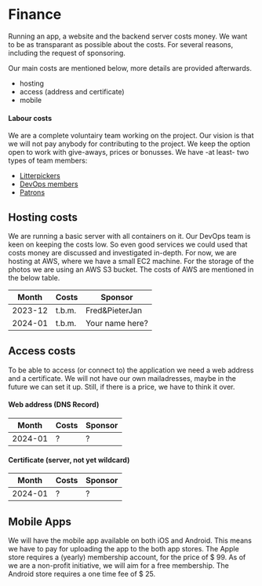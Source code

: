 # Finance

Running an app, a website and the backend server costs money.
We want to be as transparant as possible about the costs.
For several reasons, including the request of sponsoring.

Our main costs are mentioned below, more details are provided afterwards.
- hosting
- access (address and certificate)
- mobile

#### Labour costs
We are a complete voluntairy team working on the project.
Our vision is that we will not pay anybody for contributing to the project. We keep the option open to work with give-aways, prices or bonusses.
We have -at least- two types of team members:

 - [Litterpickers](litterpickers.md)
 - [DevOps members](finance-devops.md)
 - [Patrons](finance-patrons.md)

## Hosting costs
We are running a basic server with all containers on it. Our DevOps team is keen on keeping the costs low. So even good services we could used that costs money are discussed and investigated in-depth.
For now, we are hosting at AWS, where we have a small EC2 machine. For the storage of the photos we are using an AWS S3 bucket.
The costs of AWS are mentioned in the below table.

|Month|Costs|Sponsor|
|------|------|----------------------|
|2023-12| t.b.m.| Fred&PieterJan     |
|2024-01| t.b.m.| Your name here?    |

## Access costs
To be able to access (or connect to) the application we need a web address and a certificate.
We will not have our own mailadresses, maybe in the future we can set it up. Still, if there is a price, we have to think it over.

#### Web address (DNS Record)
|Month|Costs|Sponsor|
|------|------|----------------------|
|2024-01| ? | ? |

#### Certificate (server, not yet wildcard)
|Month|Costs|Sponsor|
|------|------|----------------------|
|2024-01| ? | ? |

## Mobile Apps
We will have the mobile app available on both iOS and Android. This means we have to pay for uploading the app to the both app stores.
The Apple store requires a (yearly) membership account, for the price of $ 99. As of we are a non-profit initiative, we will aim for a free membership.
The Android store requires a one time fee of $ 25.
